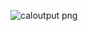 ![caloutput png](https://user-images.githubusercontent.com/32854050/87806801-b43fa000-c857-11ea-96a1-988f65ada75d.png)
